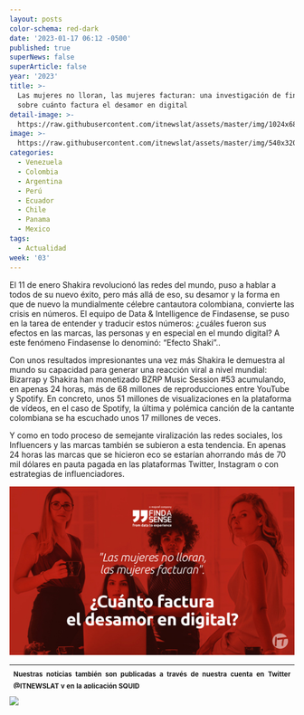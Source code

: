 ```yaml
---
layout: posts
color-schema: red-dark
date: '2023-01-17 06:12 -0500'
published: true
superNews: false
superArticle: false
year: '2023'
title: >-
  Las mujeres no lloran, las mujeres facturan: una investigación de findasense
  sobre cuánto factura el desamor en digital
detail-image: >-
  https://raw.githubusercontent.com/itnewslat/assets/master/img/1024x680/findasense-shakira-g.jpg
image: >-
  https://raw.githubusercontent.com/itnewslat/assets/master/img/540x320/findasense-shakira-p.jpg
categories:
  - Venezuela
  - Colombia
  - Argentina
  - Perú
  - Ecuador
  - Chile
  - Panama
  - Mexico
tags:
  - Actualidad
week: '03'
---
```

 El 11 de enero Shakira revolucionó las redes del mundo, puso a hablar a todos de su nuevo éxito, pero más allá de eso, su desamor y la forma en que de nuevo la mundialmente célebre cantautora colombiana, convierte las crisis en números. El equipo de Data & Intelligence de Findasense, se puso en la tarea de entender y traducir estos números:  ¿cuáles fueron sus efectos en las marcas, las personas y en especial en el mundo digital? A este fenómeno Findasense lo denominó: “Efecto Shaki”..
 
Con unos resultados impresionantes una vez más Shakira le demuestra al mundo su capacidad para generar una reacción viral a nivel mundial: Bizarrap y Shakira han monetizado BZRP Music Session #53 acumulando, en apenas 24 horas, más de 68 millones de reproducciones entre YouTube y Spotify. En concreto, unos 51 millones de visualizaciones en la plataforma de vídeos, en el caso de Spotify, la última y polémica canción de la cantante colombiana se ha escuchado unos 17 millones de veces. 

Y como en todo proceso de semejante viralización las redes sociales, los Influencers y las marcas también se subieron a esta tendencia. En apenas 24 horas las marcas que se hicieron eco se estarían ahorrando más de 70 mil dólares en pauta pagada en las plataformas Twitter, Instagram o con estrategias de influenciadores.

![](https://raw.githubusercontent.com/itnewslat/assets/master/img/540x320/findasense-shakira-p.jpg)

<table style="height: 42px;" width="569">
<tbody>
<tr>
<td style="text-align: justify;"><sub><strong>Nuestras noticias también son publicadas a través de nuestra cuenta en Twitter <a href="https://twitter.com/itnewslat?lang=es">@ITNEWSLAT</a> y en la aplicación <a href="https://squidapp.co/en/">SQUID</a></strong></sub></td>
</tr>
</tbody>
</table>

<img src="https://tracker.metricool.com/c3po.jpg?hash=56f88a41e39ab42c063cc51676587a04"/>